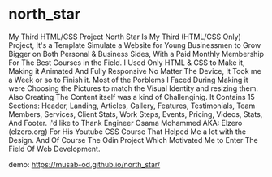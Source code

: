 # north_star
My Third HTML/CSS Project
North Star Is My Third (HTML/CSS Only) Project, It's a Template Simulate a Website for Young Businessmen to Grow Bigger on Both Personal & Business Sides,
With a Paid Monthly Membership For The Best Courses in the Field.
I Used Only HTML & CSS to Make it, Making it Animated And Fully Responsive No Matter The Device, It Took me a Week or so to Finish it.
Most of the Porblems I Faced During Making it were Choosing the Pictures to match the Visual Identity and resizing them. Also Creating The Content itself was a kind of Challenginig.
It Contains 15 Sections: Header, Landing, Articles, Gallery, Features, Testimonials, Team Members, Services, Client Stats, Work Steps, Events, Pricing, Videos, Stats, And Footer.
i'd like to Thank Engineer Osama Mohammed AKA: Elzero (elzero.org) For His Youtube CSS Course That Helped Me a lot with the Design.
And Of Course The Odin Project Which Motivated Me to Enter The Field Of Web Development.

demo:
https://musab-od.github.io/north_star/
